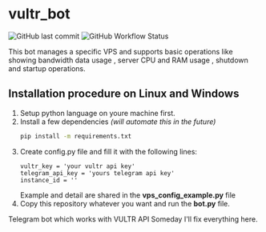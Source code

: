 # vultr_bot

![GitHub last commit](https://img.shields.io/github/last-commit/a1r0/vultr_bot)
![GitHub Workflow Status](https://img.shields.io/github/workflow/status/a1r0/vultr_bot/Deploy)

This bot manages a specific VPS and supports basic operations like showing bandwidth data usage , server CPU and RAM usage , shutdown and startup operations. 

## Installation procedure on Linux and Windows

1. Setup python language on youre machine first.
2. Install a few dependencies _(will automate this in the future)_
    ```bash
    pip install -m requirements.txt
    ```
3. Create config.py file and fill it with the following lines:
    ```pyhton
    vultr_key = 'your vultr api key'
    telegram_api_key = 'yours telegram api key'
    instance_id = ''
    ```
    Example and detail are shared in the **vps_config_example.py** file
4. Copy this repository whatever you want and run the **bot.py** file. 

Telegram bot which works with VULTR API
Someday I'll fix everything here.
